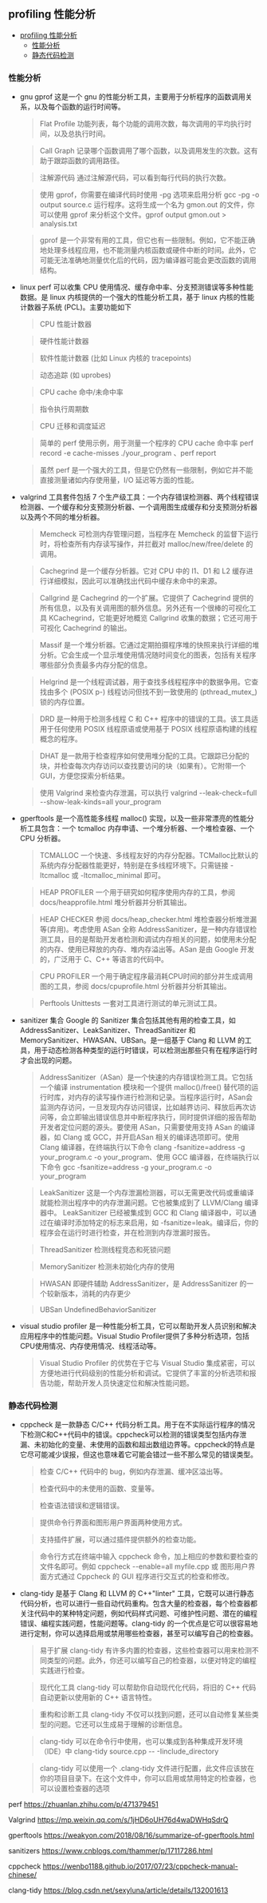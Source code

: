 ## profiling 性能分析
- [profiling 性能分析](#profiling-性能分析)
  - [性能分析](#性能分析)
  - [静态代码检测](#静态代码检测)

### 性能分析
- gnu gprof 这是一个 gnu 的性能分析工具，主要用于分析程序的函数调用关系，以及每个函数的运行时间等。
  > Flat Profile 功能列表，每个功能的调用次数，每次调用的平均执行时间，以及总执行时间。
  
  > Call Graph 记录哪个函数调用了哪个函数，以及调用发生的次数。这有助于跟踪函数的调用路径。
  
  > 注解源代码 通过注解源代码，可以看到每行代码的执行次数。
  
  > 使用 gprof，你需要在编译代码时使用 -pg 选项来启用分析 gcc -pg -o output source.c 运行程序。这将生成一个名为 gmon.out 的文件，你可以使用 gprof 来分析这个文件。gprof output gmon.out > analysis.txt
  
  > gprof 是一个非常有用的工具，但它也有一些限制。例如，它不能正确地处理多线程应用，也不能测量内核函数或硬件中断的时间。此外，它可能无法准确地测量优化后的代码，因为编译器可能会更改函数的调用结构。

- linux perf 可以收集 CPU 使用情况、缓存命中率、分支预测错误等多种性能数据。是 linux 内核提供的一个强大的性能分析工具，基于 linux 内核的性能计数器子系统 (PCL)。主要功能如下
  > CPU 性能计数器
  
  > 硬件性能计数器
  
  > 软件性能计数器 (比如 Linux 内核的 tracepoints)
  
  > 动态追踪 (如 uprobes)
  
  > CPU cache 命中/未命中率
  
  > 指令执行周期数
  
  > CPU 迁移和调度延迟
  
  > 简单的 perf 使用示例，用于测量一个程序的 CPU cache 命中率  perf record -e cache-misses ./your_program 、perf report
  
  > 虽然 perf 是一个强大的工具，但是它仍然有一些限制，例如它并不能直接测量诸如内存使用量，I/O 延迟等方面的性能。

- valgrind 工具套件包括 7 个生产级工具：一个内存错误检测器、两个线程错误检测器、一个缓存和分支预测分析器、一个调用图生成缓存和分支预测分析器以及两个不同的堆分析器。
  > Memcheck 可检测内存管理问题，当程序在 Memcheck 的监督下运行时，将检查所有内存读写操作，并拦截对 malloc/new/free/delete 的调用。

  > Cachegrind 是一个缓存分析器。它对 CPU 中的 I1、D1 和 L2 缓存进行详细模拟，因此可以准确找出代码中缓存未命中的来源。

  > Callgrind 是 Cachegrind 的一个扩展。它提供了 Cachegrind 提供的所有信息，以及有关调用图的额外信息。另外还有一个很棒的可视化工具 KCachegrind，它能更好地概览 Callgrind 收集的数据；它还可用于可视化 Cachegrind 的输出。
  
  > Massif 是一个堆分析器。它通过定期拍摄程序堆的快照来执行详细的堆分析。它会生成一个显示堆使用情况随时间变化的图表，包括有关程序哪些部分负责最多内存分配的信息。
  
  > Helgrind 是一个线程调试器，用于查找多线程程序中的数据争用。它查找由多个 (POSIX p-) 线程访问但找不到一致使用的 (pthread_mutex_) 锁的内存位置。
  
  > DRD 是一种用于检测多线程 C 和 C++ 程序中的错误的工具。该工具适用于任何使用 POSIX 线程原语或使用基于 POSIX 线程原语构建的线程概念的程序。
  
  > DHAT 是一款用于检查程序如何使用堆分配的工具。它跟踪已分配的块，并检查每次内存访问以查找要访问的块（如果有）。它附带一个 GUI，方便您探索分析结果。

  > 使用 Valgrind 来检查内存泄漏，可以执行 valgrind --leak-check=full --show-leak-kinds=all your_program

- gperftools 是一个高性能多线程 malloc() 实现，以及一些非常漂亮的性能分析工具包含：一个 tcmalloc 内存申请、一个堆分析器、一个堆检查器、一个 CPU 分析器。
  > TCMALLOC 一个快速、多线程友好的内存分配器。TCMalloc比默认的系统内存分配器性能更好，特别是在多线程环境下。只需链接 -ltcmalloc 或 -ltcmalloc_minimal 即可。
  
  > HEAP PROFILER 一个用于研究如何程序使用内存的工具，参阅 docs/heapprofile.html 堆分析器并分析其输出。

  > HEAP CHECKER 参阅 docs/heap_checker.html 堆检查器分析堆泄漏等(弃用)。考虑使用 ASan 全称 AddressSanitizer，是一种内存错误检测工具，目的是帮助开发者检测和调试内存相关的问题，如使用未分配的内存、使用已释放的内存、堆内存溢出等。ASan 是由 Google 开发的，广泛用于 C、C++ 等语言的代码中。

  > CPU PROFILER 一个用于确定程序最消耗CPU时间的部分并生成调用图的工具，参阅 docs/cpuprofile.html 分析器并分析其输出。

  > Perftools Unittests 一套对工具进行测试的单元测试工具。

- sanitizer 集合 Google 的 Sanitizer 集合包括其他有用的检查工具，如 AddressSanitizer、LeakSanitizer、ThreadSanitizer 和 MemorySanitizer、HWASAN、UBSan。是一组基于 Clang 和 LLVM 的工具，用于动态检测各种类型的运行时错误，可以检测出那些只有在程序运行时才会出现的问题。
  > AddressSanitizer（ASan）是一个快速的内存错误检测工具。它包括一个编译 instrumentation 模块和一个提供 malloc()/free() 替代项的运行时库，对内存的读写操作进行检测和记录。当程序运行时，ASan会监测内存访问，一旦发现内存访问错误，比如越界访问、释放后再次访问等，会立即输出错误信息并中断程序执行，同时提供详细的报告帮助开发者定位问题的源头。要使用 ASan，只需要使用支持 ASan 的编译器，如 Clang 或 GCC，并开启ASan 相关的编译选项即可。使用 Clang 编译器，在终端执行以下命令 clang -fsanitize=address -g your_program.c -o your_program、使用 GCC 编译器，在终端执行以下命令 gcc -fsanitize=address -g your_program.c -o your_program
  
  > LeakSanitizer 这是一个内存泄漏检测器，可以无需更改代码或重编译就能检测出程序中的内存泄漏问题。它也被集成到了 LLVM/Clang 编译器中。 LeakSanitizer 已经被集成到 GCC 和 Clang 编译器中，可以通过在编译时添加特定的标志来启用，如 -fsanitize=leak。编译后，你的程序会在运行时进行检查，并在检测到内存泄漏时报告。

  > ThreadSanitizer 检测线程竞态和死锁问题

  > MemorySanitizer 检测未初始化内存的使用

  > HWASAN 即硬件辅助 AddressSanitizer，是 AddressSanitizer 的一个较新版本，消耗的内存更少
  
  > UBSan UndefinedBehaviorSanitizer

- visual studio profiler 是一种性能分析工具，它可以帮助开发人员识别和解决应用程序中的性能问题。Visual Studio Profiler提供了多种分析选项，包括CPU使用情况、内存使用情况、线程活动等。
  > Visual Studio Profiler 的优势在于它与 Visual Studio 集成紧密，可以方便地进行代码级别的性能分析和调试。它提供了丰富的分析选项和报告功能，帮助开发人员快速定位和解决性能问题。

### 静态代码检测
- cppcheck 是一款静态 C/C++ 代码分析工具。用于在不实际运行程序的情况下检测C和C++代码中的错误。cppcheck可以检测的错误类型包括内存泄漏、未初始化的变量、未使用的函数和超出数组边界等。cppcheck的特点是它尽可能减少误报，但这也意味着它可能会错过一些不那么常见的错误类型。
  > 检查 C/C++ 代码中的 bug，例如内存泄漏、缓冲区溢出等。
  
  > 检查代码中的未使用的函数、变量等。
  
  > 检查语法错误和逻辑错误。
  
  > 提供命令行界面和图形用户界面两种使用方式。
  
  > 支持插件扩展，可以通过插件提供额外的检查功能。
  
  > 命令行方式在终端中输入 cppcheck 命令，加上相应的参数和要检查的文件名即可。例如 cppcheck --enable=all myfile.cpp 或 图形用户界面方式通过 Cppcheck 的 GUI 程序进行交互式的检查和修改。

- clang-tidy 是基于 Clang 和 LLVM 的 C++"linter" 工具，它既可以进行静态代码分析，也可以进行一些自动代码重构。包含大量的检查器，每个检查器都关注代码中的某种特定问题，例如代码样式问题、可维护性问题、潜在的编程错误、编程实践问题，性能问题等。clang-tidy 的一个优点是它可以很容易地进行定制，你可以选择启用或禁用哪些检查器，甚至可以编写自己的检查器。
  > 易于扩展 clang-tidy 有许多内置的检查器，这些检查器可以用来检测不同类型的问题。此外，你还可以编写自己的检查器，以便对特定的编程实践进行检查。
  
  > 现代化工具 clang-tidy 可以帮助你自动现代化代码，将旧的 C++ 代码自动更新以使用新的 C++ 语言特性。
  
  > 重构和诊断工具 clang-tidy 不仅可以找到问题，还可以自动修复某些类型的问题。它还可以生成易于理解的诊断信息。

  > clang-tidy 可以在命令行中使用，也可以集成到各种集成开发环境（IDE）中 clang-tidy source.cpp -- -Iinclude_directory

  > clang-tidy 可以使用一个 .clang-tidy 文件进行配置，此文件应该放在你的项目目录下。在这个文件中，你可以启用或禁用特定的检查器，也可以设置检查器的选项

perf
https://zhuanlan.zhihu.com/p/471379451

Valgrind
https://mp.weixin.qq.com/s/1jHD6oUH76d4waDWHqSdrQ

gperftools
https://weakyon.com/2018/08/16/summarize-of-gperftools.html

sanitizers
https://www.cnblogs.com/thammer/p/17117286.html

cppcheck
https://wenbo1188.github.io/2017/07/23/cppcheck-manual-chinese/

clang-tidy
https://blog.csdn.net/sexyluna/article/details/132001613
